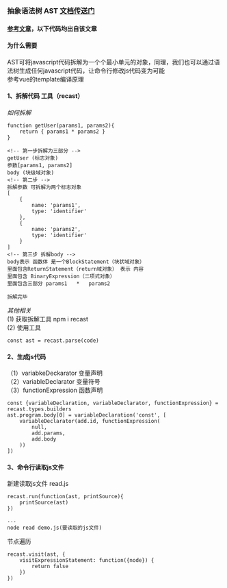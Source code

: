 ### 抽象语法树 AST [文档传送门](https://developer.mozilla.org/en-US/docs/Mozilla/Projects/SpiderMonkey/Parser_API#node_objects)  
#### [参考文章](https://segmentfault.com/a/1190000016231512)，以下代码均出自该文章

#### 为什么需要
AST可将javascript代码拆解为一个个最小单元的对象，同理，我们也可以通过语法树生成任何javascript代码，让命令行修改js代码变为可能  
参考vue的template编译原理

#### 1、拆解代码 工具（recast）
*如何拆解*
```
function getUser(params1, params2){
    return { params1 * params2 }
}

<!-- 第一步拆解为三部分 -->
getUser (标志对象)
参数[params1, params2]
body (块级域对象)
<!-- 第二步 -->
拆解参数 可拆解为两个标志对象
[
    {
        name: 'params1',
        type: 'identifier'
    },
    {
        name: 'params2',
        type: 'identifier'
    }
]
<!-- 第三步 拆解body -->
body表示 函数体 是一个BlockStatement（块状域对象）
里面包含ReturnStatement（return域对象） 表示 内容
里面包含 BinaryExpression（二项式对象）
里面包含三部分 params1   *   params2

拆解完毕
```

*其他相关*  
(1) 获取拆解工具 npm i recast  
(2) 使用工具   
```
const ast = recast.parse(code)  
```  
#### 2、生成js代码  
（1）variabkeDeckarator 变量声明  
（2）variableDeclarator 变量符号  
（3）functionExpression 函数声明  
```
const {variableDeclaration, variableDeclarator, functionExpression} = recast.types.builders  
ast.program.body[0] = variableDeclaration('const', [  
    variableDeclarator(add.id, functionExpression(  
        null,  
        add.params,  
        add.body  
    ))  
])  
```
#### 3、命令行读取js文件
新建读取js文件
read.js
```
recast.run(function(ast, printSource){
    printSource(ast)
})

...
node read demo.js(要读取的js文件)
```
节点遍历
```
recast.visit(ast, {
    visitExpressionStatement: function({node}) {
        return false
    })
})
```
